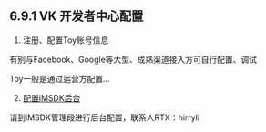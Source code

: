 ## 6.9.1 VK 开发者中心配置

1. 注册、配置Toy账号信息

 有别与Facebook、Google等大型、成熟渠道接入方可自行配置、调试

 Toy一般是通过运营方配置...



2. [配置iMSDK后台](../../Sever/README.md)

 请到iMSDK管理段进行后台配置，联系人RTX：hirryli
